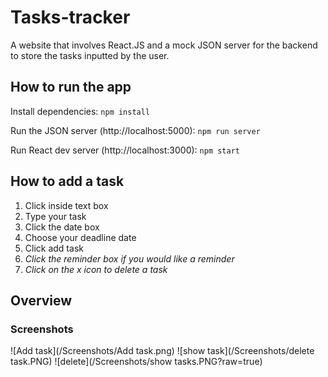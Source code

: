 # Tasks-tracker
 A website that involves React.JS and a mock JSON server for the backend to store the tasks inputted by the user. 

## How to run the app

Install dependencies:
`npm install`

Run the JSON server (http://localhost:5000):
`npm run server`

Run React dev server (http://localhost:3000):
`npm start`


## How to add a task
1. Click inside text box
2. Type your task
3. Click the date box
4. Choose your deadline date
5. Click add task
6. _Click the reminder box if you would like a reminder_
7. _Click on the x icon to delete a task_


## Overview



### Screenshots

![Add task](/Screenshots/Add task.png)
![show task](/Screenshots/delete task.PNG)
![delete](/Screenshots/show tasks.PNG?raw=true)

